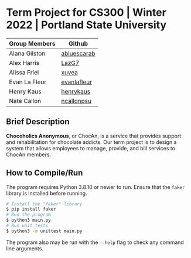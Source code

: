 # Term Project for CS300 | Winter 2022 | Portland State University #

Group Members| Github |
------------- | -------------
Alana Gilston  | [abluescarab](https://github.com/abluescarab) |
Alex Harris  | [LazG7](https://github.com/LazG7) |
Alissa Friel | [xuvea](https://github.com/xuvea) |
Evan La Fleur | [evanlafleur](https://github.com/evanlafleur) |
Henry Kaus | [henrykaus](https://github.com/henrykaus) |
Nate Callon | [ncallonpsu](https://github.com/ncallonpsu) |

## Brief Description ##
**Chocoholics Anonymous**, or ChocAn, is a service that provides support and rehabilitation for chocolate addicts. Our term project is to design a system that allows employees to manage, provide, and bill services to ChocAn members.

## How to Compile/Run ##
The program requires Python 3.8.10 or newer to run. Ensure that the `faker` library is installed before running.
```bash
# Install the "faker" library
$ pip install faker
# Run the program
$ python3 main.py
# Run unit tests
$ python3 -m unittest main.py
```
The program also may be run with the `--help` flag to check any command line arguments.
